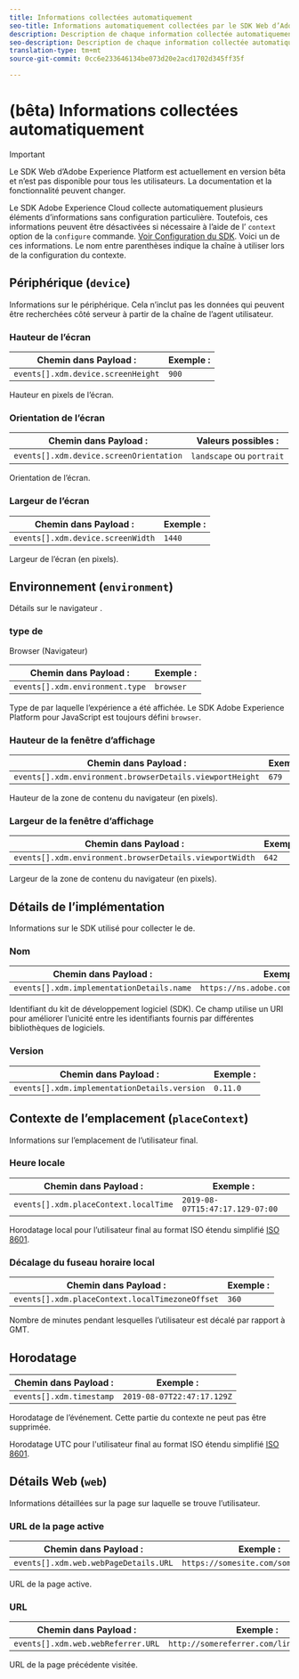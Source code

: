 ```yaml
---
title: Informations collectées automatiquement
seo-title: Informations automatiquement collectées par le SDK Web d’Adobe Experience Platform
description: Description de chaque information collectée automatiquement par le SDK Adobe Experience Cloud
seo-description: Description de chaque information collectée automatiquement par le SDK Adobe Experience Cloud
translation-type: tm+mt
source-git-commit: 0cc6e233646134be073d20e2acd1702d345ff35f

---
```



# (bêta) Informations collectées automatiquement

>[!IMPORTANT]
>
>Le SDK Web d’Adobe Experience Platform est actuellement en version bêta et n’est pas disponible pour tous les utilisateurs. La documentation et la fonctionnalité peuvent changer.

Le SDK Adobe Experience Cloud collecte automatiquement plusieurs éléments d’informations sans configuration particulière. Toutefois, ces informations peuvent être désactivées si nécessaire à l’aide de l’ `context` option de la `configure` commande. [Voir Configuration du SDK](../fundamentals/configuring-the-sdk.md). Voici un  de ces informations. Le nom entre parenthèses indique la chaîne à utiliser lors de la configuration du contexte.

## Périphérique (`device`)

Informations sur le périphérique. Cela n’inclut pas les données qui peuvent être recherchées côté serveur à partir de la chaîne de l’agent utilisateur.

### Hauteur de l’écran

| **Chemin dans Payload :** | **Exemple :** |
| ---------------------------------- | ------------ |
| `events[].xdm.device.screenHeight` | `900` |

Hauteur en pixels de l’écran.

### Orientation de l’écran

| **Chemin dans Payload :** | **Valeurs possibles :** |
| --------------------------------------- | ------------------------- |
| `events[].xdm.device.screenOrientation` | `landscape` ou `portrait` |

Orientation de l’écran.

### Largeur de l’écran

| **Chemin dans Payload :** | **Exemple :** |
| --------------------------------- | ------------ |
| `events[].xdm.device.screenWidth` | `1440` |

Largeur de l’écran (en pixels).

## Environnement (`environment`)

Détails sur le navigateur  .

###  type de 

Browser (Navigateur)

| **Chemin dans Payload :** | **Exemple :** |
| ------------------------------- | ------------ |
| `events[].xdm.environment.type` | `browser` |

Type de   par laquelle l’expérience a été affichée. Le SDK Adobe Experience Platform pour JavaScript est toujours défini `browser`.

### Hauteur de la fenêtre d’affichage

| **Chemin dans Payload :** | **Exemple :** |
| -------------------------------------------------------- | ------------ |
| `events[].xdm.environment.browserDetails.viewportHeight` | `679` |

Hauteur de la zone de contenu du navigateur (en pixels).

### Largeur de la fenêtre d’affichage

| **Chemin dans Payload :** | **Exemple :** |
| ------------------------------------------------------- | ------------ |
| `events[].xdm.environment.browserDetails.viewportWidth` | `642` |

Largeur de la zone de contenu du navigateur (en pixels).

## Détails de l’implémentation

Informations sur le SDK utilisé pour collecter le  de.

### Nom

| **Chemin dans Payload :** | **Exemple :** |
| ----------------------------------------- | --------------------------------------- |
| `events[].xdm.implementationDetails.name` | `https://ns.adobe.com/experience/alloy` |

Identifiant du kit de développement logiciel (SDK).  Ce champ utilise un URI pour améliorer l’unicité entre les identifiants fournis par différentes bibliothèques de logiciels.

### Version

| **Chemin dans Payload :** | **Exemple :** |
| -------------------------------------------- | ------------ |
| `events[].xdm.implementationDetails.version` | `0.11.0` |

## Contexte de l’emplacement (`placeContext`)

Informations sur l’emplacement de l’utilisateur final.

### Heure locale

| **Chemin dans Payload :** | **Exemple :** |
| ------------------------------------- | ------------------------------- |
| `events[].xdm.placeContext.localTime` | `2019-08-07T15:47:17.129-07:00` |

Horodatage local pour l’utilisateur final au format ISO étendu simplifié [ISO 8601](https://tools.ietf.org/html/rfc3339#section-5.6).

### Décalage du fuseau horaire local

| **Chemin dans Payload :** | **Exemple :** |
| ----------------------------------------------- | ------------ |
| `events[].xdm.placeContext.localTimezoneOffset` | `360` |

Nombre de minutes pendant lesquelles l’utilisateur est décalé par rapport à GMT.

## Horodatage

| **Chemin dans Payload :** | **Exemple :** |
| ------------------------ | -------------------------- |
| `events[].xdm.timestamp` | `2019-08-07T22:47:17.129Z` |

Horodatage de l’événement.  Cette partie du contexte ne peut pas être supprimée.

Horodatage UTC pour l&#39;utilisateur final au format ISO étendu simplifié [ISO 8601](https://tools.ietf.org/html/rfc3339#section-5.6).

## Détails Web (`web`)

Informations détaillées sur la page sur laquelle se trouve l’utilisateur.

### URL de la page active

| **Chemin dans Payload :** | **Exemple :** |
| ------------------------------------- | ------------------------------------ |
| `events[].xdm.web.webPageDetails.URL` | `https://somesite.com/somepage.html` |

URL de la page active.

### URL 

| **Chemin dans Payload :** | **Exemple :** |
| ---------------------------------- | ----------------------------------------- |
| `events[].xdm.web.webReferrer.URL` | `http://somereferrer.com/linkedpage.html` |

URL de la page précédente visitée.
